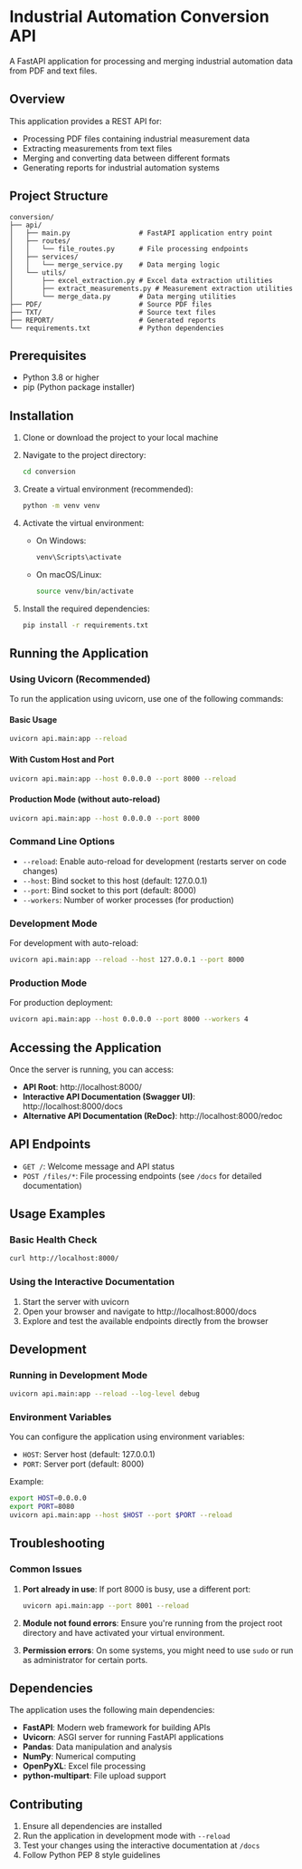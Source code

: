 # Industrial Automation Conversion API

A FastAPI application for processing and merging industrial automation data from PDF and text files.

## Overview

This application provides a REST API for:
- Processing PDF files containing industrial measurement data
- Extracting measurements from text files
- Merging and converting data between different formats
- Generating reports for industrial automation systems

## Project Structure

```
conversion/
├── api/
│   ├── main.py                 # FastAPI application entry point
│   ├── routes/
│   │   └── file_routes.py      # File processing endpoints
│   ├── services/
│   │   └── merge_service.py    # Data merging logic
│   └── utils/
│       ├── excel_extraction.py # Excel data extraction utilities
│       ├── extract_measurements.py # Measurement extraction utilities
│       └── merge_data.py       # Data merging utilities
├── PDF/                        # Source PDF files
├── TXT/                        # Source text files
├── REPORT/                     # Generated reports
└── requirements.txt            # Python dependencies
```

## Prerequisites

- Python 3.8 or higher
- pip (Python package installer)

## Installation

1. Clone or download the project to your local machine

2. Navigate to the project directory:
   ```bash
   cd conversion
   ```

3. Create a virtual environment (recommended):
   ```bash
   python -m venv venv
   ```

4. Activate the virtual environment:
   - On Windows:
     ```bash
     venv\Scripts\activate
     ```
   - On macOS/Linux:
     ```bash
     source venv/bin/activate
     ```

5. Install the required dependencies:
   ```bash
   pip install -r requirements.txt
   ```

## Running the Application

### Using Uvicorn (Recommended)

To run the application using uvicorn, use one of the following commands:

#### Basic Usage
```bash
uvicorn api.main:app --reload
```

#### With Custom Host and Port
```bash
uvicorn api.main:app --host 0.0.0.0 --port 8000 --reload
```

#### Production Mode (without auto-reload)
```bash
uvicorn api.main:app --host 0.0.0.0 --port 8000
```

### Command Line Options

- `--reload`: Enable auto-reload for development (restarts server on code changes)
- `--host`: Bind socket to this host (default: 127.0.0.1)
- `--port`: Bind socket to this port (default: 8000)
- `--workers`: Number of worker processes (for production)

### Development Mode
For development with auto-reload:
```bash
uvicorn api.main:app --reload --host 127.0.0.1 --port 8000
```

### Production Mode
For production deployment:
```bash
uvicorn api.main:app --host 0.0.0.0 --port 8000 --workers 4
```

## Accessing the Application

Once the server is running, you can access:

- **API Root**: http://localhost:8000/
- **Interactive API Documentation (Swagger UI)**: http://localhost:8000/docs
- **Alternative API Documentation (ReDoc)**: http://localhost:8000/redoc

## API Endpoints

- `GET /`: Welcome message and API status
- `POST /files/*`: File processing endpoints (see `/docs` for detailed documentation)

## Usage Examples

### Basic Health Check
```bash
curl http://localhost:8000/
```

### Using the Interactive Documentation
1. Start the server with uvicorn
2. Open your browser and navigate to http://localhost:8000/docs
3. Explore and test the available endpoints directly from the browser

## Development

### Running in Development Mode
```bash
uvicorn api.main:app --reload --log-level debug
```

### Environment Variables
You can configure the application using environment variables:
- `HOST`: Server host (default: 127.0.0.1)
- `PORT`: Server port (default: 8000)

Example:
```bash
export HOST=0.0.0.0
export PORT=8080
uvicorn api.main:app --host $HOST --port $PORT --reload
```

## Troubleshooting

### Common Issues

1. **Port already in use**: If port 8000 is busy, use a different port:
   ```bash
   uvicorn api.main:app --port 8001 --reload
   ```

2. **Module not found errors**: Ensure you're running from the project root directory and have activated your virtual environment.

3. **Permission errors**: On some systems, you might need to use `sudo` or run as administrator for certain ports.

## Dependencies

The application uses the following main dependencies:
- **FastAPI**: Modern web framework for building APIs
- **Uvicorn**: ASGI server for running FastAPI applications
- **Pandas**: Data manipulation and analysis
- **NumPy**: Numerical computing
- **OpenPyXL**: Excel file processing
- **python-multipart**: File upload support

## Contributing

1. Ensure all dependencies are installed
2. Run the application in development mode with `--reload`
3. Test your changes using the interactive documentation at `/docs`
4. Follow Python PEP 8 style guidelines
